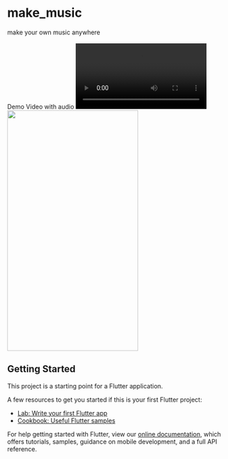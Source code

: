 # make_music

make your own music anywhere
<br/><br/>
Demo Video with audio ![Click Here](https://github.com/Dheer08/Flutter-Development/blob/master/Demo%20of%20all%20apps/Xylophone.mp4)
<img src="https://github.com/Dheer08/Flutter-Development/blob/master/Demo%20of%20all%20apps/Xylophone.jpg" width="300" height="550">

## Getting Started

This project is a starting point for a Flutter application.

A few resources to get you started if this is your first Flutter project:

- [Lab: Write your first Flutter app](https://flutter.dev/docs/get-started/codelab)
- [Cookbook: Useful Flutter samples](https://flutter.dev/docs/cookbook)

For help getting started with Flutter, view our
[online documentation](https://flutter.dev/docs), which offers tutorials,
samples, guidance on mobile development, and a full API reference.
